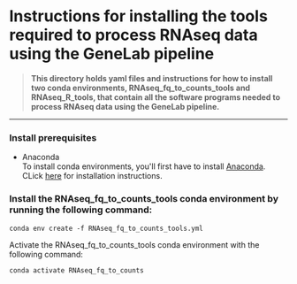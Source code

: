 # Instructions for installing the tools required to process RNAseq data using the GeneLab pipeline

> **This directory holds yaml files and instructions for how to install two conda environments, RNAseq_fq_to_counts_tools and RNAseq_R_tools, that contain all the software programs needed to process RNAseq data using the GeneLab pipeline.**  

---

### Install prerequisites
  * Anaconda  
    To install conda environments, you'll first have to install [Anaconda](https://www.anaconda.com/). CLick [here](https://docs.anaconda.com/anaconda/install/) for installation instructions.

### Install the **RNAseq_fq_to_counts_tools** conda environment by running the following command:

  ```
  conda env create -f RNAseq_fq_to_counts_tools.yml
  ```

  Activate the RNAseq_fq_to_counts_tools conda environment with the following command:
  
  ```
  conda activate RNAseq_fq_to_counts
  ``` 
